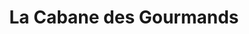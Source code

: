 ---
title: "La Cabane des Gourmands"
url: /noirmoutier-en-lile/la-cabane-des-gourmands/
shop: charcuterie
---